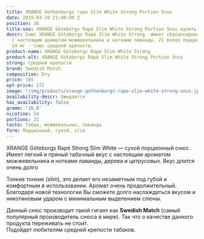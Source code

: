 ```yaml
---
title: XRANGE Gothenburgs rape Slim White Strong Portion Snus
date: 2019-03-29 21:49:00 Z
position: 36
title-seo: XRANGE Göteborgs Rapé Slim White Strong Portion Snus купить
descr: Снюс XRANGE Göteborgs Rapé Slim White Strong  имеет сбалансированный вкус табака
  с настоящим ароматом можжевельника и нотками лаванды. 21 белая порция. Крепость
  14 мг - снюс средней крепости.
product-name: XRANGE Göteborgs Rapé Slim White Strong
product-alt: XRANGE Göteborgs Rapé Slim White Strong Portion Snus
strong: Средней крепости
brand: Swedish Match
composition: Dry
price: 185
opt-price: 172
image: "/img/products/xrange-gothenburgs-rape-slim-white-strong-snus.jpg"
availability-descr: Ожидается
has_availability: false
gramm: '16,8'
nicotine: 14
portions: 21
taste: Табак, можжевельник, лаванда
form: Порционный, сухой, slim
---
```


XRANGE Göteborgs Rapé Strong Slim White — сухой порционный снюс. Имеет легкий и пряный табачный вкус с настоящим ароматом можжевельника и нотками лаванды, дерева и цитрусовых. Вкус длится очень долго

Тонкие тонкие (slim), это делает его незаметным под губой и комфортным в использовании. Аромат очень продолжительный. Благодаря новой технологии Вы сможете долго наслаждаться вкусом и никотиновым ударом с минимальным выделением слюны.

Данный снюс производит такой гигант как **Swedish Match** (самый популярный производитель снюса в мире). Так что о качестве данного продукта переживать не стоит.<br>
Подойдет любителям средней крепости табаков.
